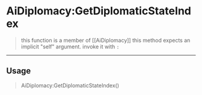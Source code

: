 # AiDiplomacy:GetDiplomaticStateIndex
> this function is a member of [[AiDiplomacy]]
> this method expects an implicit "self" argument. invoke it with `:`
-----
## Usage
> AiDiplomacy:GetDiplomaticStateIndex()
